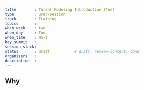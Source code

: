 ```yaml
---
title        : Threat Modeling Introduction (Tue)
type         : user-session
track        : Training
topics       : 
when_week    : two
when_day     : Tue
when_time    : WS-1
hey_summit   :
session_slack:
status       : draft           # draft, review-content, done
organizers   : 
description  : 
---
```


## Why

<!--Add intro-->
